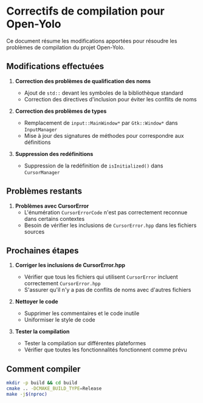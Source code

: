 # Correctifs de compilation pour Open-Yolo

Ce document résume les modifications apportées pour résoudre les problèmes de compilation du projet Open-Yolo.

## Modifications effectuées

1. **Correction des problèmes de qualification des noms**
   - Ajout de `std::` devant les symboles de la bibliothèque standard
   - Correction des directives d'inclusion pour éviter les conflits de noms

2. **Correction des problèmes de types**
   - Remplacement de `input::MainWindow*` par `Gtk::Window*` dans `InputManager`
   - Mise à jour des signatures de méthodes pour correspondre aux définitions

3. **Suppression des redéfinitions**
   - Suppression de la redéfinition de `isInitialized()` dans `CursorManager`

## Problèmes restants

1. **Problèmes avec CursorError**
   - L'énumération `CursorErrorCode` n'est pas correctement reconnue dans certains contextes
   - Besoin de vérifier les inclusions de `CursorError.hpp` dans les fichiers sources

## Prochaines étapes

1. **Corriger les inclusions de CursorError.hpp**
   - Vérifier que tous les fichiers qui utilisent `CursorError` incluent correctement `CursorError.hpp`
   - S'assurer qu'il n'y a pas de conflits de noms avec d'autres fichiers

2. **Nettoyer le code**
   - Supprimer les commentaires et le code inutile
   - Uniformiser le style de code

3. **Tester la compilation**
   - Tester la compilation sur différentes plateformes
   - Vérifier que toutes les fonctionnalités fonctionnent comme prévu

## Comment compiler

```bash
mkdir -p build && cd build
cmake .. -DCMAKE_BUILD_TYPE=Release
make -j$(nproc)
```
